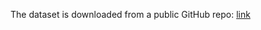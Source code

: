The dataset is downloaded from a public GitHub repo: [link](https://github.com/krishnaik06/5-Days-Live-EDA-and-Feature-Engineering/blob/main/Zomatodataset.zip)